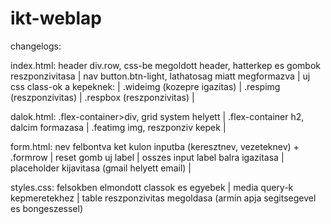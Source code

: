 # ikt-weblap

changelogs:

  index.html:
    header div.row, css-be megoldott header, hatterkep es gombok reszponzivitasa |
    nav button.btn-light, lathatosag miatt megformazva |
    uj css class-ok a kepeknek: |
      .wideimg (kozepre igazitas) |
      .respimg (reszponzivitas) |
      .respbox (reszponzivitas) |

  dalok.html:
    .flex-container>div, grid system helyett |
    .flex-container h2, dalcim formazasa |
    .featimg img, reszponziv kepek |

  form.html:
    nev felbontva ket kulon inputba (keresztnev, vezeteknev) + .formrow |
    reset gomb uj label |
    osszes input label balra igazitasa |
    placeholder kijavitasa (gmail helyett email) |

  styles.css:
    felsokben elmondott classok es egyebek |
    media query-k kepmeretekhez |
    table reszponzivitas megoldasa (armin apja segitsegevel es bongeszessel)
